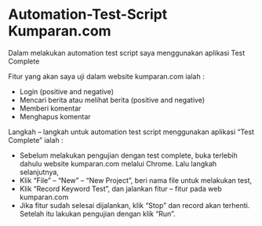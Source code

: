 # Automation-Test-Script Kumparan.com

Dalam melakukan automation test script saya menggunakan aplikasi Test Complete

Fitur yang akan saya uji dalam website kumparan.com ialah :
-	Login (positive and negative)
-	Mencari berita atau melihat berita (positive and negative)
-	Memberi komentar 
-	Menghapus komentar 

Langkah – langkah untuk automation test script menggunakan aplikasi “Test Complete” ialah : 
-	Sebelum melakukan pengujian dengan test complete, buka terlebih dahulu website kumparan.com melalui Chrome. Lalu langkah selanjutnya,
-	Klik “File” – “New” – “New Project”, beri nama file untuk melakukan test,
-	Klik “Record Keyword Test”, dan jalankan fitur – fitur pada web kumparan.com
-	Jika fitur sudah selesai dijalankan, klik “Stop” dan record akan terhenti. Setelah itu lakukan pengujian dengan klik “Run”. 

